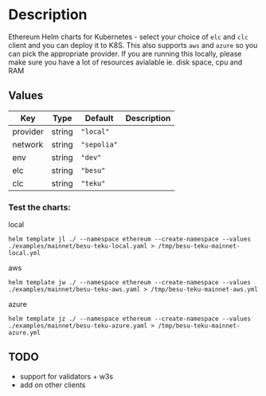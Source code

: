 # Description

Ethereum Helm charts for Kubernetes - select your choice of `elc` and `clc` client and you can deploy it to K8S. This also supports `aws` and `azure` so you can pick the appropriate provider. If you are running this locally, please make sure you have a lot of resources avialable ie. disk space, cpu and RAM

## Values

| Key      | Type   | Default     | Description |
|----------|--------|-------------|-------------|
| provider | string | `"local"`   |             |
| network  | string | `"sepolia"` |             |
| env      | string | `"dev"`     |             |
| elc      | string | `"besu"`    |             |
| clc      | string | `"teku"`    |             |



### Test the charts:
local
```
helm template jl ./ --namespace ethereum --create-namespace --values ./examples/mainnet/besu-teku-local.yaml > /tmp/besu-teku-mainnet-local.yml
```
aws
```
helm template jw ./ --namespace ethereum --create-namespace --values ./examples/mainnet/besu-teku-aws.yaml > /tmp/besu-teku-mainnet-aws.yml
```
azure
```
helm template jz ./ --namespace ethereum --create-namespace --values ./examples/mainnet/besu-teku-azure.yaml > /tmp/besu-teku-mainnet-azure.yml
```

## TODO
- support for validators + w3s
- add on other clients